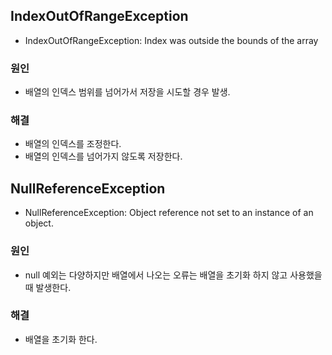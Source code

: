 IndexOutOfRangeException
-----
- IndexOutOfRangeException: Index was outside the bounds of the array
### 원인
- 배열의 인덱스 범위를 넘어가서 저장을 시도할 경우 발생.
### 해결
- 배열의 인덱스를 조정한다.
- 배열의 인덱스를 넘어가지 않도록 저장한다.

NullReferenceException
-----
- NullReferenceException: Object reference not set to an instance of an object.
### 원인
- null 예외는 다양하지만 배열에서 나오는 오류는 배열을 초기화 하지 않고 사용했을 때 발생한다.
### 해결
- 배열을 초기화 한다.
